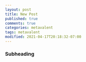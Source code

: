 ```yaml
---
layout: post
title: New Post
published: true
comments: true
categories: metavalent
tags: metavalent
modified: 2021-04-17T20:18:32-07:00
---
```


### Subheading

<!-- 
[Watch here](https://youtu.be/12345) if the embed below does not behave nicely. 

<div class="embed-container"><iframe width="560" height="315" src="https://www.youtube.com/embed/12345" title="YouTube video player" frameborder="0" allow="accelerometer; autoplay; clipboard-write; encrypted-media; gyroscope; picture-in-picture" allowfullscreen></iframe></div>
-->
